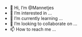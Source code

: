 - 👋 Hi, I’m @Mannetjes
- 👀 I’m interested in ...
- 🌱 I’m currently learning ...
- 💞️ I’m looking to collaborate on ...
- 📫 How to reach me ...

<!---
Mannetjes/Mannetjes is a ✨ special ✨ repository because its `README.md` (this file) appears on your GitHub profile.
You can click the Preview link to take a look at your changes.
--->
